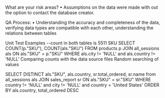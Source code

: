 What are your risk areas? 
•	Assumptions on the data were made with out the option to contact the database creator.






QA Process:
•	Understanding the accuracy and completeness of the data, verifying data types are compatible with each other,  understanding the relations between tables

Unit Test Examples
--count in both tables  is 5511 SKU
SELECT COUNT(p."SKU"), COUNT(als."SKU") FROM products p
JOIN all_sessions als
ON als."SKU" = p."SKU"
WHERE als.city != 'NULL' and als.country != 'NULL’
 Comparing counts with the data source files
Random  searching of values

SELECT DISTINCT als."SKU", als.country, sr.total_ordered, sr.name from all_sessions als
JOIN sales_report sr
ON als."SKU" = sr."SKU"
WHERE country != 'NULL' and city != 'NULL' and country = 'United States'
ORDER BY als.country, total_ordered DESC






